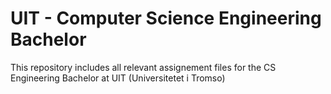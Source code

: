 # UIT - Computer Science Engineering Bachelor
This repository includes all relevant assignement files for the CS Engineering Bachelor at UIT (Universitetet i Tromso)
